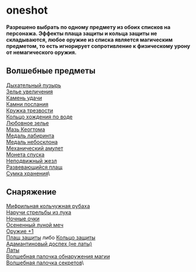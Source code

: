 # oneshot

#### Разрешено выбрать по одному предмету из обоих списков на персонажа. Эффекты плаща защиты и кольца защиты не складываются, любое оружие из списка является магическим предметом, то есть игнорирует сопротивление к физическому урону от немагического оружия.


## Волшебные предметы
[Дыхательный пузырь](https://dnd.su/items/2280-breathing_bubble/)\
[Зелье увеличения](https://dnd.su/items/70-potion_of_growth/)\
[Камень удачи](https://dnd.su/items/82-stone_of_good_luck/)\
[Камни послания](https://dnd.su/items/84-sending_stones/)\
[Кружка трезвости](https://dnd.su/items/405-tankard_of_sobriety/)\
[Кольцо хождения по воде](https://dnd.su/items/113-ring_of_water_walking/)\
[Любовное зелье](https://dnd.su/items/125-philter_of_love/)\
[Мазь Кеогтома](https://dnd.su/items/126-keoghtom_s_ointment/)\
[Медаль лабиринта](https://dnd.su/items/3610-medal_of_the_maze/)\
[Медаль небосклона](https://dnd.su/items/3609-medal_of_the_horizonback/)\
[Механический амулет](https://dnd.su/items/406-clockwork_amulet/)\
[Монета спуска](https://dnd.su/items/2282-coin_of_delving/)\
[Неподвижный жезл](https://dnd.su/items/153-immovable_rod/)\
[Развевающийся плащ](https://dnd.su/items/420-cloak_of_billowing/)\
[Сумка хранения](https://dnd.su/items/227-bag_of_holding/)\

## Снаряжение
[Мифрильная кольчужная рубаха](https://dnd.su/items/2454-vanrak_s_mithral_shirt/)\
[Наручи стрельбы из лука](https://dnd.su/items/152-bracers_of_archery/)\
[Ночные очки](https://dnd.su/items/154-goggles_of_night/)\
[Осененный луной меч](https://dnd.su/items/410-moon_touched_sword/)\
[Оружие +1](https://dnd.su/items/160-weapon_1_2_3/)\
[Плащ защиты](https://dnd.su/items/171-cloak_of_protection/) либо [Кольцо защиты](https://dnd.su/items/94-ring_of_protection/)\
[Адамантиновый доспех (не латы)](https://dnd.su/items/1-adamantine_armor/)\
[Латы](http://dm-stuff.ru/gear-catalog/plate_armor)\
[Волшебная палочка обнаружения магии](https://dnd.su/items/19-wand_of_magic_detection/)\
[Волшебная палочка секретов](https://dnd.su/items/24-wand_of_secrets/)\
